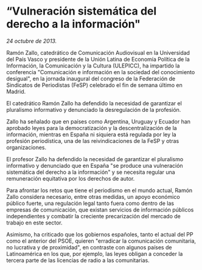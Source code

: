 # “Vulneración sistemática del derecho a la información" 

*24 octubre de 2013.*

Ramón Zallo, catedrático de Comunicación Audiovisual en la Universidad del País Vasco y presidente de la Unión Latina de Economía Política de la Información, la Comunicación y la Cultura (ULEPICC), ha impartido la conferencia "Comunicación e información en la sociedad del conocimiento desigual", en la jornada inaugural del congreso de la Federación de Sindicatos de Periodistas (FeSP) celebrado el fin de semana último en Madrid.

El catedrático Ramón Zallo ha defendido la necesidad de garantizar el pluralismo informativo y denunciado la desregulación de la profesión.

Zallo ha señalado que en países como Argentina, Uruguay y Ecuador han aprobado leyes para la democratización y la descentralización de la información, mientras en España ni siquiera está regulada por ley la profesión periodística, una de las reivindicaciones de la FeSP y otras organizaciones.

El profesor Zallo ha defendido la necesidad de garantizar el pluralismo informativo y denunciado que en España "se produce una vulneración sistemática del derecho a la información" y se necesita regular una remuneración equitativa por los derechos de autor.

Para afrontar los retos que tiene el periodismo en el mundo actual, Ramón Zallo considera necesario, entre otras medidas, un apoyo económico público fuerte, una regulación legal tanto fuera como dentro de las empresas de comunicación, que existan servicios de información públicos independientes y combatir la creciente precarización del mercado de trabajo en este sector.

Asimismo, ha criticado que los gobiernos españoles, tanto el actual del PP como el anterior del PSOE, quieren "erradicar la comunicación comunitaria, no lucrativa y de proximidad", en contraste con algunos países de Latinoamérica en los que, por ejemplo, las leyes obligan a conceder la tercera parte de las licencias de radio a las comunitarias.
